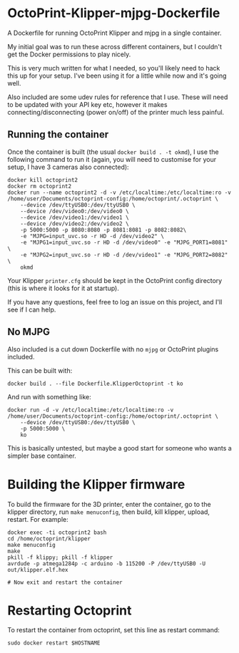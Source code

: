 # OctoPrint-Klipper-mjpg-Dockerfile
A Dockerfile for running OctoPrint Klipper and mjpg in a single container.

My initial goal was to run these across different containers, but I couldn't get the Docker permissions to play nicely.

This is very much written for what I needed, so you'll likely need to hack this up for your setup. I've been using it for a little while now and it's going well.

Also included are some udev rules for reference that I use. These will need to be updated with your API key etc, however it makes connecting/disconnecting (power on/off) of the printer much less painful.

## Running the container

Once the container is built (the usual `docker build . -t okmd`), I use the following command to run it (again, you will need to customise for your setup, I have 3 cameras also connected):

```
docker kill octoprint2
docker rm octoprint2
docker run --name octoprint2 -d -v /etc/localtime:/etc/localtime:ro -v /home/user/Documents/octoprint-config:/home/octoprint/.octoprint \
    --device /dev/ttyUSB0:/dev/ttyUSB0 \
    --device /dev/video0:/dev/video0 \
    --device /dev/video1:/dev/video1 \
    --device /dev/video2:/dev/video2 \
    -p 5000:5000 -p 8080:8080 -p 8081:8081 -p 8082:8082\
    -e "MJPG=input_uvc.so -r HD -d /dev/video2" \
    -e "MJPG1=input_uvc.so -r HD -d /dev/video0" -e "MJPG_PORT1=8081" \
    -e "MJPG2=input_uvc.so -r HD -d /dev/video1" -e "MJPG_PORT2=8082" \
    okmd
```

Your Klipper `printer.cfg` should be kept in the OctoPrint config directory (this is where it looks for it at startup).

If you have any questions, feel free to log an issue on this project, and I'll see if I can help.

## No MJPG

Also included is a cut down Dockerfile with no `mjpg` or OctoPrint plugins included.

This can be built with:
```
docker build . --file Dockerfile.KlipperOctoprint -t ko
```

And run with something like:
```
docker run -d -v /etc/localtime:/etc/localtime:ro -v /home/user/Documents/octoprint-config:/home/octoprint/.octoprint \
    --device /dev/ttyUSB0:/dev/ttyUSB0 \
    -p 5000:5000 \
    ko
```

This is basically untested, but maybe a good start for someone who wants a simpler base container.

# Building the Klipper firmware

To build the firmware for the 3D printer, enter the container, go to the klipper directory, run `make menuconfig`, then build, kill klipper, upload, restart. For example:
```
docker exec -ti octoprint2 bash
cd /home/octoprint/klipper
make menuconfig
make
pkill -f klippy; pkill -f klipper
avrdude -p atmega1284p -c arduino -b 115200 -P /dev/ttyUSB0 -U out/klipper.elf.hex

# Now exit and restart the container
```

# Restarting Octoprint

To restart the container from octoprint, set this line as restart command:
```
sudo docker restart $HOSTNAME
```
